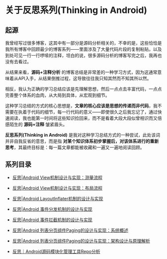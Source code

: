 # 关于反思系列(Thinking in Android)

## 起源

我曾经写过很多博客，这其中有一部分是源码分析相关的，不幸的是，这些恰恰是我所有博客中回顾最少的博客系列——里面涉及了大量代码片段的复制粘贴，以及到处可见一行一行啰嗦的注释，坦白的说，很多源码分析的博客写完之后，我再也没有去看过。

从结果来看，**源码+注释分析** 的博客总结是非常差的一种学习方式，因为这通常意味着从API入手，从结果倒推过程，这导致往往我只知其然而不知其所以然。

相反，我认为正确的学习总结应该是先理解思想，然后一点点去丰富代码，一点点完善整个体系的血肉，从大局到具体，从宏观到细节。

这种学习总结的方式的核心思想是，**文章的核心应该是思想的传递而非代码**，我不需要在执着于代码的细节，每一行代码的意义——即使很久之后我忘记了，通过快速阅读，我也能第一时间将这些知识捡回来，而不是看着大段大段似曾相识而又倍感陌生的 **源码+注释** 皱紧眉头。

**反思系列(Thinking in Android)** 是我对这种学习总结方式的一种尝试，此处该词并非自我反省的意思，而是指 **对某个知识体系初步掌握后，对该体系进行的重新思考**，其最终目标是：每一篇文章都能被收藏和一遍又一遍地阅读回顾。

## 系列目录

* [反思|Android View机制设计与实现：测量流程](https://github.com/qingmei2/android-programming-profile/blob/master/src/%E5%8F%8D%E6%80%9D%E7%B3%BB%E5%88%97/View/%E5%8F%8D%E6%80%9D%7CAndroid%20View%E6%9C%BA%E5%88%B6%E8%AE%BE%E8%AE%A1%E4%B8%8E%E5%AE%9E%E7%8E%B0%EF%BC%9A%E6%B5%8B%E9%87%8F%E6%B5%81%E7%A8%8B.md)  
* [反思|Android View机制设计与实现：布局流程](https://github.com/qingmei2/android-programming-profile/blob/master/src/反思系列/View/反思%7CAndroid%20View机制设计与实现：布局流程.md)

* [反思|Android LayoutInflater机制的设计与实现](https://github.com/qingmei2/android-programming-profile/blob/master/src/反思系列/Activity/LayoutInflater/反思%7CAndroid%20LayoutInflater的设计与实现.md)
* [反思|Android 事件分发机制的设计与实现](https://github.com/qingmei2/android-programming-profile/blob/master/src/%E5%8F%8D%E6%80%9D%E7%B3%BB%E5%88%97/View/%E5%8F%8D%E6%80%9D%7CAndroid%20%E4%BA%8B%E4%BB%B6%E5%88%86%E5%8F%91%E6%9C%BA%E5%88%B6%E7%9A%84%E8%AE%BE%E8%AE%A1%E4%B8%8E%E5%AE%9E%E7%8E%B0.md)
* [反思|Android 事件拦截机制的设计与实现](https://github.com/qingmei2/blogs/issues/44)

* [反思|Android 列表分页组件Paging的设计与实现：系统概述](https://github.com/qingmei2/blogs/issues/30)
* [反思|Android 列表分页组件Paging的设计与实现：架构设计与原理解析](https://github.com/qingmei2/blogs/issues/31)

* [反思｜Android源码模块化管理工具Repo分析](https://github.com/qingmei2/blogs/issues/45)
